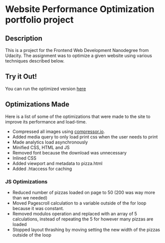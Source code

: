 # Website Performance Optimization portfolio project

## Description
This is a project for the Frontend Web Development Nanodegree from Udacity. The assignment was to optimize a given website using various techniques described below.

## Try it Out!
You can run the optimized version [here](https://mackpreston.github.io/frontend-nanodegree-mobile-portfolio/)

## Optimizations Made
Here is a list of some of the optimizations that were made to the site to improve its performance and load-time.

- Compressed all images using [compressor.io](https://compressor.io/compress).
- Added media query to only load print css when the user needs to print
- Made analytics load asynchronously
- Minified CSS, HTML and JS
- Removed font because the download was unnecessary
- Inlined CSS
- Added viewport and metadata to pizza.html
- Added .htaccess for caching

### JS Optimizations
- Reduced number of pizzas loaded on page to 50 (200 was way more than we needed)
- Moved Pagescroll calculation to a variable outside of the for loop because it was constant.
- Removed modulos operation and replaced with an array of 5 calculations, instead of repeating the 5 for however many pizzas are loaded
- Stopped layout thrashing by moving setting the new width of the pizzas outside of the loop
